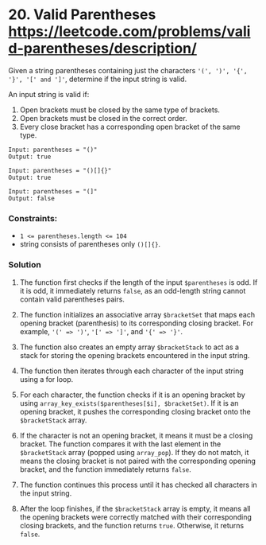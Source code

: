 # 20. Valid Parentheses https://leetcode.com/problems/valid-parentheses/description/

Given a string parentheses containing just the characters `'(', ')', '{', '}', '[' and ']'`, determine if the input
string is valid.

An input string is valid if:

1. Open brackets must be closed by the same type of brackets.
2. Open brackets must be closed in the correct order.
3. Every close bracket has a corresponding open bracket of the same type.

```
Input: parentheses = "()"
Output: true
```

```
Input: parentheses = "()[]{}"
Output: true
```

```
Input: parentheses = "(]"
Output: false
```

### Constraints:

* `1 <= parentheses.length <= 104`
* string consists of parentheses only `()[]{}`.

### Solution

1. The function first checks if the length of the input `$parentheses` is odd. If it is odd, it immediately
   returns `false`, as an odd-length string cannot contain valid parentheses pairs.

2. The function initializes an associative array `$bracketSet` that maps each opening bracket (parenthesis) to its
   corresponding closing bracket. For example, `'(' => ')'`, `'[' => ']'`, and `'{' => '}'`.

3. The function also creates an empty array `$bracketStack` to act as a stack for storing the opening brackets
   encountered in the input string.

4. The function then iterates through each character of the input string using a for loop.

5. For each character, the function checks if it is an opening bracket by
   using `array_key_exists($parentheses[$i], $bracketSet)`. If it is an opening bracket, it pushes the corresponding
   closing bracket onto the `$bracketStack` array.

6. If the character is not an opening bracket, it means it must be a closing bracket. The function compares it with the
   last element in the `$bracketStack` array (popped using `array_pop`). If they do not match, it means the closing
   bracket is not paired with the corresponding opening bracket, and the function immediately returns `false`.

7. The function continues this process until it has checked all characters in the input string.

8. After the loop finishes, if the `$bracketStack` array is empty, it means all the opening brackets were correctly
   matched with their corresponding closing brackets, and the function returns `true`. Otherwise, it returns `false`.